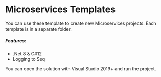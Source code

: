 # Microservices Templates

You can use these template to create new Microservices projects. Each template is in a separate folder.

##### **Features:**

- .Net 8 & C#12
- Logging to Seq

You can open the solution with Visual Studio 2019+ and run the project.

